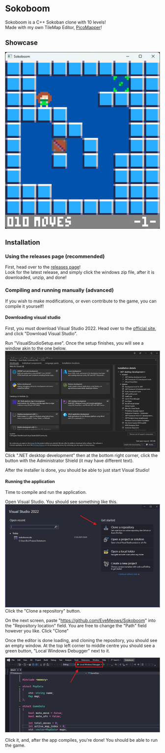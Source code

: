 # Sokoboom

Sokoboom is a C++ Sokoban clone with 10 levels! <br>
Made with my own TileMap Editor, [PicoMapper](https://github.com/EveMeows/PicoMapper)!

## Showcase

![showcase](./Github/showcase.png)

## Installation

### Using the releases page (recommended)
First, head over to the [releases page](https://github.com/EveMeows/Sokoboom/releases)! <br>
Look for the latest release, and simply click the windows zip file, after it is downloaded, unzip, and done!

### Compiling and running manually (advanced)
If you wish to make modifications, or even contribute to the game, you can compile it yourself!

#### Downloading visual studio
First, you must download Visual Studio 2022. Head over to the [official site](https://visualstudio.microsoft.com/), and click "Download Visual Studio".

Run "VisualStudioSetup.exe". Once the setup finishes, you will see a window akin to the one below.
![Installer](./Github/Installation/Installer.png)
Click ".NET desktop development" then at the bottom right corner, click the button with the Administrator Shield (it may have different text).

After the installer is done, you should be able to just start Visual Studio!

#### Running the application
Time to compile and run the application.

Open Visual Studio. You should see something like this.
![Menu](./Github/Installation/menu.png)
Click the "Clone a repository" button.

On the next screen, paste "https://github.com/EveMeows/Sokoboom" into the "Repository location" field. You are free to change the "Path" field however you like. Click "Clone"

Once the editor is done loading, and cloning the repository, you should see an empty window. At the top left corner to middle centre you should see a green button, "Local Windows Debugger" next to it.

![Run](./Github/Installation/run.png)

Click it, and, after the app compiles, you're done! You should be able to run the game.